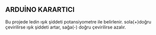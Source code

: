 ## ARDUİNO KARARTICI

Bu projede ledin ışık şiddeti potansiyometre ile belirlenir. sola(+)doğru çevirilirse ışık şiddeti artar, sağa(-) doğru çevirilirse azalır.